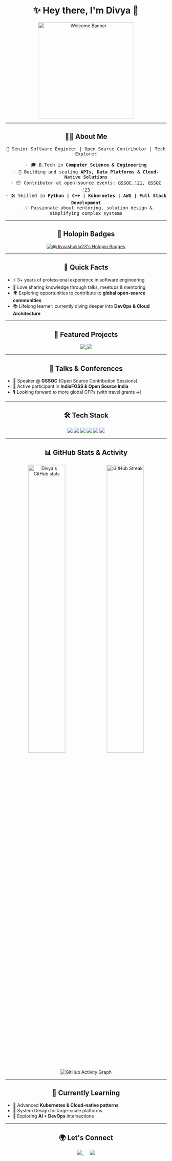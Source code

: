 <h1 align="center">✨ Hey there, I'm Divya 👋</h1>

<p align="center">
  <img src="https://i.imgur.com/SJSkI0p.png" width="300px" alt="Welcome Banner"/>
</p>

---

<h2 align="center"> 👩‍💻 About Me </h2>
<p align="center">
  <samp>
    🚀 Senior Software Engineer | Open Source Contributor | Tech Explorer <br><br>
    - 🎓 B.Tech in <b>Computer Science & Engineering</b> <br>
    - 🌱 Building and scaling <b>APIs, Data Platforms & Cloud-Native Solutions</b> <br>
    - 📦 Contributor at open-source events: 
      <a href="https://gssoc.girlscript.tech/index.html">GSSOC '21</a>, 
      <a href="https://gssoc.girlscript.tech/index.html">GSSOC '23</a> <br>
    - 🛠️ Skilled in <b>Python | C++ | Kubernetes | AWS | Full Stack Development</b> <br>
    - 💡 Passionate about mentoring, solution design & simplifying complex systems <br>
  </samp>
</p>

---

<h2 align="center">🏅 Holopin Badges</h2>
<p align="center">
  <a href="https://www.holopin.io/@divyashukla23#badges" target="_blank">
    <img src="https://holopin.me/divyashukla23" alt="@divyashukla23's Holopin Badges" />
  </a>
</p>

---

<h2 align="center">🧭 Quick Facts</h2>
<ul>
  <li>⚡ 3+ years of professional experience in software engineering</li>
  <li>🎤 Love sharing knowledge through talks, meetups & mentoring</li>
  <li>🌍 Exploring opportunities to contribute to <b>global open-source communities</b></li>
  <li>📚 Lifelong learner: currently diving deeper into <b>DevOps & Cloud Architecture</b></li>
</ul>

---

<h2 align="center">🚀 Featured Projects</h2>
<p align="center">
  <a href="https://github.com/divyashukla23/your-cool-project">
    <img src="https://github-readme-stats.vercel.app/api/pin/?username=divyashukla23&repo=your-cool-project&theme=radical" />
  </a>
  <a href="https://github.com/divyashukla23/another-project">
    <img src="https://github-readme-stats.vercel.app/api/pin/?username=divyashukla23&repo=another-project&theme=radical" />
  </a>
</p>

---

<h2 align="center">🎤 Talks & Conferences</h2>
<ul>
  <li>💬 Speaker @ <b>GSSOC</b> (Open Source Contribution Sessions)</li>
  <li>📢 Active participant in <b>IndiaFOSS & Open Source India</b></li>
  <li>🎙️ Looking forward to more global CFPs (with travel grants ✈️)</li>
</ul>

---

<h2 align="center">🛠️ Tech Stack</h2>
<p align="center">
  <img src="https://img.shields.io/badge/Python-3776AB?style=for-the-badge&logo=python&logoColor=white"/>
  <img src="https://img.shields.io/badge/C++-00599C?style=for-the-badge&logo=cplusplus&logoColor=white"/>
  <img src="https://img.shields.io/badge/Docker-2496ED?style=for-the-badge&logo=docker&logoColor=white"/>
  <img src="https://img.shields.io/badge/Kubernetes-326CE5?style=for-the-badge&logo=kubernetes&logoColor=white"/>
  <img src="https://img.shields.io/badge/AWS-FF9900?style=for-the-badge&logo=amazonaws&logoColor=white"/>
  <img src="https://img.shields.io/badge/React-20232A?style=for-the-badge&logo=react&logoColor=61DAFB"/>
</p>

---

<h2 align="center">📊 GitHub Stats & Activity</h2>
<p align="center">
  <img src="https://github-readme-stats.vercel.app/api?username=divyashukla23&show_icons=true&theme=radical" alt="Divya's GitHub stats" width="48%"/>
  <img src="https://github-readme-streak-stats.herokuapp.com/?user=divyashukla23&theme=radical" alt="GitHub Streak" width="48%"/>
</p>
<p align="center">
  <img src="https://github-readme-activity-graph.vercel.app/graph?username=divyashukla23&theme=radical" alt="GitHub Activity Graph"/>
</p>

---

<h2 align="center">🌱 Currently Learning</h2>
<ul>
  <li>📌 Advanced <b>Kubernetes & Cloud-native patterns</b></li>
  <li>📌 System Design for large-scale platforms</li>
  <li>📌 Exploring <b>AI + DevOps</b> intersections</li>
</ul>

---

<h2 align="center">🌍 Let's Connect</h2>
<p align="center">
  <a href="mailto:divyashukla20993@gmail.com">
    <img src="https://img.shields.io/badge/gmail-%23D14836.svg?&style=for-the-badge&logo=gmail&logoColor=white" />
  </a>
  &nbsp;&nbsp;&nbsp;&nbsp;
  <a href="https://www.linkedin.com/in/divyashukla23/" target="_blank">
    <img src="https://img.shields.io/badge/linkedin-%230077B5.svg?&style=for-the-badge&logo=linkedin&logoColor=white" />
  </a>
</p>
